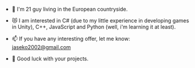 - 👀 I'm 21 guy living in the European countryside.

- 😻 I am interested in C# (due to my little experience in developing games in Unity), C++, JavaScript and Python (well, i'm learning it at least).

- 📫 If you have any interesting offer, let me know: jaseko2002@gmail.com

- 💪 Good luck with your projects.
